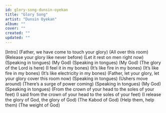 ```yaml
---
id: glory-song-dunsin-oyekan
title: "Glory Song"
artist: "Dunsin Oyekan"
album: ""
cover: ""
created: ""
updated: ""
---
```


[Intro]
(Father, we have come to touch your glory)
(All over this room)
(Release your glory like never before)
(Let it rest on men right now)
(Speaking in tongues)
(My God)
(Speaking in tongues)
(My God)
(The glory of the Lord is here)
(I feel it in my bones)
(It’s like fire in my bones)
(It’s like fire in my bones)
(It’s like electricity in my bones)
(Father, let your glory, let your glory cover this room now)
(Speaking in tongues)
(Ushers movе around)
(There’s a surge of powеr coming)
(Speaking in tongues)
(My God)
(Speaking in tongues)
(From the crown of your head to the soles of your feet)
(I said from the crown of your head to the soles of your feet)
(I release the glory of God, the glory of God)
(The Kabod of God)
(Help them, help them)
(The weight of God)